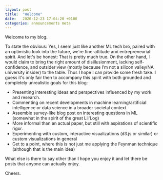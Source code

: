 ```yaml
---
layout: post
title:  "Welcome"
date:   2020-12-23 17:04:20 +0100
categories: announcements meta
---
```

Welcome to my blog.


To state the obvious:  Yes, I seem just like another ML tech bro, paired with an optimistic look into the future, we're fine-attitude and entrepreneurial spirit. And let's be honest: That is pretty much true.
On the other hand, I would claim to bring the right amount of disillusionment, lacking self-confidence, and outsider view (mostly because I'm not a silicon valley/NA university insider) to the table. Thus I hope I can provide some fresh take.
I guess it's only fair then to accompany this spirit with both grounded and completely unrealistic goals for this blog:
- Presenting interesting ideas and perspectives influenced by my work and research.
- Commenting on recent developments in machine learning/artificial intelligence or data science in a broader societal context
- Assemble survey-like blog post on interesting questions in ML (somewhat in the spirit of the great Lil'Log) 
- More informal than an actual paper, but still with aspirations of scientific rigor.
- Experimenting with custom, interactive visualizations (d3.js or similar) or custom visualizations in general
- Get to a point, where this is not just me applying the Feynman technique (although that is the main idea)

What else is there to say other than I hope you enjoy it and let there be posts that anyone can actually enjoy.

Cheers.

